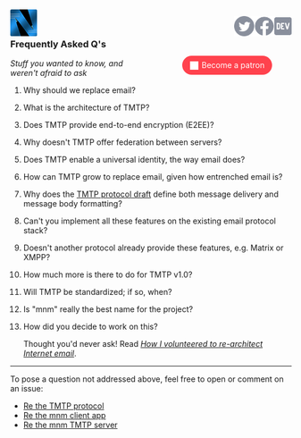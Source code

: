 <a href="/"><img align="left" style="margin-top:-12px" src="logo-48-bleed-bright.png"></a>
<a href="https://dev.to/mnmnotmail"      ><img height="36" align="right" src="icon-dev-gray.svg"></a>
<a href="https://facebook.com/mnmnotmail"><img height="36" align="right" src="icon-fb-gray-58.png"></a>
<a href="https://twitter.com/mnmnotmail" ><img height="36" align="right" src="icon-tw-gray.svg"></a> &nbsp;

<div style="margin:3.1em 2px 1.5em 22px; width:300px; max-width:45%; float:right; clear:both; text-align:center;">
   <a href="https://www.patreon.com/networkimprov" title="Support mnm on Patreon"
      style="border-radius:9999px; padding:0.6em 1em; background-color:#ff424d; color:#fff; text-decoration:none; white-space:nowrap;"
      ><img src="icon-pat-white-1080.png" height="16" style="margin-right:0.4em; vertical-align:-0.2em; height:1.1em">Become a patron</a>
</div>

### Frequently Asked Q's

_Stuff you wanted to know, and weren't afraid to ask_

1. Why should we replace email?

1. What is the architecture of TMTP?

1. Does TMTP provide end-to-end encryption (E2EE)?

1. Why doesn't TMTP offer federation between servers?

1. Does TMTP enable a universal identity, the way email does?

1. How can TMTP grow to replace email, given how entrenched email is?

1. Why does the [TMTP protocol draft](https://github.com/networkimprov/mnm/blob/master/Protocol.md) 
define both message delivery and message body formatting?

1. Can't you implement all these features on the existing email protocol stack?

1. Doesn't another protocol already provide these features, e.g. Matrix or XMPP?

1. How much more is there to do for TMTP v1.0?

1. Will TMTP be standardized; if so, when?

1. Is "mnm" really the best name for the project?

1. How did you decide to work on this?

   Thought you'd never ask! Read [_How I volunteered to re-architect Internet email_](volunteered.html).

---
To pose a question not addressed above, feel free to open or comment on an issue:

- [Re the TMTP protocol](https://github.com/networkimprov/mnm/issues)
- [Re the mnm client app](https://github.com/networkimprov/mnm-hammer/issues)
- [Re the mnm TMTP server](https://github.com/networkimprov/mnm/issues)
